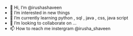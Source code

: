 - 👋 Hi, I’m @irushashaveen
- 👀 I’m interested in new things
- 🌱 I’m currently learning  python , sql , java , css, java script
- 💞️ I’m looking to collaborate on ...
- 📫 How to reach me  instergram @irusha_shaveen

<!---
irushashaveen/irushashaveen is a ✨ special ✨ repository because its `README.md` (this file) appears on your GitHub profile.
You can click the Preview link to take a look at your changes.
--->
